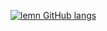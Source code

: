 [![lemn GitHub langs](https://github-readme-stats.vercel.app/api/top-langs?username=lem-n&count_private=true&theme=tokyonight&layout=compact&exclude_repo=wow-addon-ts-template,wow-discord-rpc,mux-ui,nvim,dotfiles,configs,dots)](https://github.com/lem-n)
